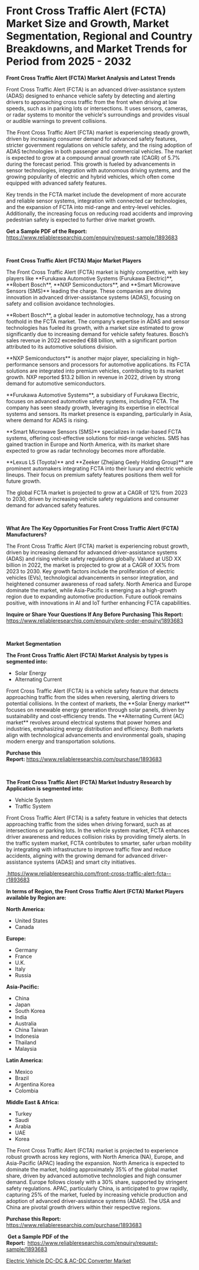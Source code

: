 <p><h1>Front Cross Traffic Alert (FCTA) Market Size and Growth, Market Segmentation, Regional and Country Breakdowns, and Market Trends for Period from 2025 -  2032</h1></p><p><strong>Front Cross Traffic Alert (FCTA) Market Analysis and Latest Trends</strong></p>
<p><p>Front Cross Traffic Alert (FCTA) is an advanced driver-assistance system (ADAS) designed to enhance vehicle safety by detecting and alerting drivers to approaching cross traffic from the front when driving at low speeds, such as in parking lots or intersections. It uses sensors, cameras, or radar systems to monitor the vehicle's surroundings and provides visual or audible warnings to prevent collisions.</p><p>The Front Cross Traffic Alert (FCTA) market is experiencing steady growth, driven by increasing consumer demand for advanced safety features, stricter government regulations on vehicle safety, and the rising adoption of ADAS technologies in both passenger and commercial vehicles. The market is expected to grow at a compound annual growth rate (CAGR) of 5.7% during the forecast period. This growth is fueled by advancements in sensor technologies, integration with autonomous driving systems, and the growing popularity of electric and hybrid vehicles, which often come equipped with advanced safety features.</p><p>Key trends in the FCTA market include the development of more accurate and reliable sensor systems, integration with connected car technologies, and the expansion of FCTA into mid-range and entry-level vehicles. Additionally, the increasing focus on reducing road accidents and improving pedestrian safety is expected to further drive market growth.</p></p>
<p><strong>Get a Sample PDF of the Report:&nbsp;</strong> <a href="https://www.reliableresearchiq.com/enquiry/request-sample/1893683?utm_campaign=104&utm_medium=2&utm_source=Github&utm_content=ia&utm_term=24012025&utm_id=front-cross-traffic-alert-fcta">https://www.reliableresearchiq.com/enquiry/request-sample/1893683</a></p>
<p>&nbsp;</p>
<p><strong>Front Cross Traffic Alert (FCTA) Major Market Players</strong></p>
<p><p>The Front Cross Traffic Alert (FCTA) market is highly competitive, with key players like **Furukawa Automotive Systems (Furukawa Electric)**, **Robert Bosch**, **NXP Semiconductors**, and **Smart Microwave Sensors (SMS)** leading the charge. These companies are driving innovation in advanced driver-assistance systems (ADAS), focusing on safety and collision avoidance technologies.</p><p>**Robert Bosch**, a global leader in automotive technology, has a strong foothold in the FCTA market. The company’s expertise in ADAS and sensor technologies has fueled its growth, with a market size estimated to grow significantly due to increasing demand for vehicle safety features. Bosch’s sales revenue in 2022 exceeded €88 billion, with a significant portion attributed to its automotive solutions division.</p><p>**NXP Semiconductors** is another major player, specializing in high-performance sensors and processors for automotive applications. Its FCTA solutions are integrated into premium vehicles, contributing to its market growth. NXP reported $13.2 billion in revenue in 2022, driven by strong demand for automotive semiconductors.</p><p>**Furukawa Automotive Systems**, a subsidiary of Furukawa Electric, focuses on advanced automotive safety systems, including FCTA. The company has seen steady growth, leveraging its expertise in electrical systems and sensors. Its market presence is expanding, particularly in Asia, where demand for ADAS is rising.</p><p>**Smart Microwave Sensors (SMS)** specializes in radar-based FCTA systems, offering cost-effective solutions for mid-range vehicles. SMS has gained traction in Europe and North America, with its market share expected to grow as radar technology becomes more affordable.</p><p>**Lexus LS (Toyota)** and **Zeeker (Zhejiang Geely Holding Group)** are prominent automakers integrating FCTA into their luxury and electric vehicle lineups. Their focus on premium safety features positions them well for future growth.</p><p>The global FCTA market is projected to grow at a CAGR of 12% from 2023 to 2030, driven by increasing vehicle safety regulations and consumer demand for advanced safety features.</p></p>
<p>&nbsp;</p>
<p><strong>What Are The Key Opportunities For Front Cross Traffic Alert (FCTA) Manufacturers?</strong></p>
<p><p>The Front Cross Traffic Alert (FCTA) market is experiencing robust growth, driven by increasing demand for advanced driver-assistance systems (ADAS) and rising vehicle safety regulations globally. Valued at USD XX billion in 2022, the market is projected to grow at a CAGR of XX% from 2023 to 2030. Key growth factors include the proliferation of electric vehicles (EVs), technological advancements in sensor integration, and heightened consumer awareness of road safety. North America and Europe dominate the market, while Asia-Pacific is emerging as a high-growth region due to expanding automotive production. Future outlook remains positive, with innovations in AI and IoT further enhancing FCTA capabilities.</p></p>
<p><strong>Inquire or Share Your Questions If Any Before Purchasing This Report:</strong> <a href="https://www.reliableresearchiq.com/enquiry/pre-order-enquiry/1893683?utm_campaign=104&utm_medium=2&utm_source=Github&utm_content=ia&utm_term=24012025&utm_id=front-cross-traffic-alert-fcta">https://www.reliableresearchiq.com/enquiry/pre-order-enquiry/1893683</a></p>
<p>&nbsp;</p>
<p><strong>Market Segmentation</strong></p>
<p><strong>The Front Cross Traffic Alert (FCTA) Market Analysis by types is segmented into:</strong></p>
<p><ul><li>Solar Energy</li><li>Alternating Current</li></ul></p>
<p><p>Front Cross Traffic Alert (FCTA) is a vehicle safety feature that detects approaching traffic from the sides when reversing, alerting drivers to potential collisions. In the context of markets, the **Solar Energy market** focuses on renewable energy generation through solar panels, driven by sustainability and cost-efficiency trends. The **Alternating Current (AC) market** revolves around electrical systems that power homes and industries, emphasizing energy distribution and efficiency. Both markets align with technological advancements and environmental goals, shaping modern energy and transportation solutions.</p></p>
<p><strong>Purchase this Report:&nbsp;</strong><a href="https://www.reliableresearchiq.com/purchase/1893683?utm_campaign=104&utm_medium=2&utm_source=Github&utm_content=ia&utm_term=24012025&utm_id=front-cross-traffic-alert-fcta">https://www.reliableresearchiq.com/purchase/1893683</a></p>
<p>&nbsp;</p>
<p><strong>The Front Cross Traffic Alert (FCTA) Market Industry Research by Application is segmented into:</strong></p>
<p><ul><li>Vehicle System</li><li>Traffic System</li></ul></p>
<p><p>Front Cross Traffic Alert (FCTA) is a safety feature in vehicles that detects approaching traffic from the sides when driving forward, such as at intersections or parking lots. In the vehicle system market, FCTA enhances driver awareness and reduces collision risks by providing timely alerts. In the traffic system market, FCTA contributes to smarter, safer urban mobility by integrating with infrastructure to improve traffic flow and reduce accidents, aligning with the growing demand for advanced driver-assistance systems (ADAS) and smart city initiatives.</p></p>
<p><a href="https://www.reliableresearchiq.com/front-cross-traffic-alert-fcta--r1893683?utm_campaign=104&utm_medium=2&utm_source=Github&utm_content=ia&utm_term=24012025&utm_id=front-cross-traffic-alert-fcta">&nbsp;https://www.reliableresearchiq.com/front-cross-traffic-alert-fcta--r1893683</a></p>
<p><strong>In terms of Region, the Front Cross Traffic Alert (FCTA) Market Players available by Region are:</strong></p>
<p>
    <p> <strong> North America: </strong>
        <ul>
            <li>United States</li>
            <li>Canada</li>
        </ul>
        </p> 
    <p> <strong> Europe: </strong>
        <ul>
            <li>Germany</li>
            <li>France</li>
            <li>U.K.</li>
            <li>Italy</li>
            <li>Russia</li>
        </ul>
        </p> 
    <p> <strong> Asia-Pacific: </strong>
        <ul>
            <li>China</li>
            <li>Japan</li>
            <li>South Korea</li>
            <li>India</li>
            <li>Australia</li>
            <li>China Taiwan</li>
            <li>Indonesia</li>
            <li>Thailand</li>
            <li>Malaysia</li>
        </ul>
        </p> 
    <p> <strong> Latin America: </strong>
        <ul>
            <li>Mexico</li>
            <li>Brazil</li>
            <li>Argentina Korea</li>
            <li>Colombia</li>
        </ul>
        </p> 
    <p> <strong> Middle East & Africa: </strong>
        <ul>
            <li>Turkey</li>
            <li>Saudi</li>
            <li>Arabia</li>
            <li>UAE</li>
            <li>Korea</li>
        </ul>
    </p>
    </p>
<p><p>The Front Cross Traffic Alert (FCTA) market is projected to experience robust growth across key regions, with North America (NA), Europe, and Asia-Pacific (APAC) leading the expansion. North America is expected to dominate the market, holding approximately 35% of the global market share, driven by advanced automotive technologies and high consumer demand. Europe follows closely with a 30% share, supported by stringent safety regulations. APAC, particularly China, is anticipated to grow rapidly, capturing 25% of the market, fueled by increasing vehicle production and adoption of advanced driver-assistance systems (ADAS). The USA and China are pivotal growth drivers within their respective regions.</p></p>
<p><strong>Purchase this Report: </strong><a href="https://www.reliableresearchiq.com/purchase/1893683?utm_campaign=104&utm_medium=2&utm_source=Github&utm_content=ia&utm_term=24012025&utm_id=front-cross-traffic-alert-fcta">https://www.reliableresearchiq.com/purchase/1893683</a></p>
<p>&nbsp;<strong>Get a Sample PDF of the Report:&nbsp;&nbsp;</strong><a href="https://www.reliableresearchiq.com/enquiry/request-sample/1893683?utm_campaign=104&utm_medium=2&utm_source=Github&utm_content=ia&utm_term=24012025&utm_id=front-cross-traffic-alert-fcta">https://www.reliableresearchiq.com/enquiry/request-sample/1893683</a></p>
<p><strong></strong></p>
<p><p><a href="https://github.com/martomiko755/Market-Research-Report-List-1/blob/main/electric-vehicle-dc-dc-ac-dc-converter-market.md?utm_campaign=104&utm_medium=2&utm_source=Github&utm_content=ia&utm_term=24012025&utm_id=front-cross-traffic-alert-fcta">Electric Vehicle DC-DC & AC-DC Converter Market</a></p></p>